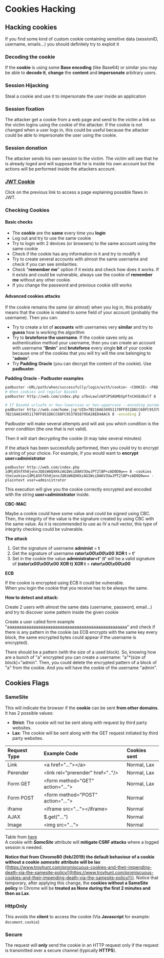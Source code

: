 # Cookies Hacking

## Hacking cookies

If you find some kind of custom cookie containing sensitive data \(sessionID, username, emails...\) you should definitely try to exploit it

### Decoding the cookie

If the **cookie** is using some **Base encoding** \(like Base64\) or similar you may be able to **decode it**, **change** the **content** and **impersonate** arbitrary users.

### Session Hijacking

Steal a cookie and use it to impersonate the user inside an application

### Session fixation

The attacker get a cookie from a web page and send to the victim a link so the victim logins using the cookie of the attacker. If the cookie is not changed when a user logs in, this could be useful because the attacker could be able to impersonate the user using the cookie.

### Session donation

The attacker sends his own session to the victim. The victim will see that he is already loged and will suppose that he is inside his own account but the actions will be performed inside the attackers account.

### [JWT Cookie](hacking-jwt-json-web-tokens.md)

Click on the previous link to access a page explaining possible flaws in JWT.

### Checking Cookies

#### **Basic checks**

* The **cookie** are the **same** every time you **login**
* Log out and try to use the same cookie
* Try to login with 2 devices \(or browsers\) to the same account using the same cookie
* Check if the cookie has any information in it and try to modify it
* Try to create several accounts with almost the same username and check if you can see similarities.
* Check "**remember me**" option if it exists and check how does it works. If it exists and could be vulnerable, always use the cookie of **remember me** without any other cookie.
* If you change the password and previous cookie still works

#### **Advanced cookies attacks**

If the cookie remains the same \(or almost\) when you log in, this probably means that the cookie is related to some field of your account \(probably the username\). Then you can:

* Try to create a lot of **accounts** with usernames very **similar** and try to **guess** how is working the algorithm
* Try to **bruteforce the username**. If the cookie saves only as authentication method your username, then you can create an account with username "**Bmin**" and **bruteforce** every single **bit** of your cookie because one of the cookies that you will try will the one belonging to "**admin**".
* Try **Padding** **Oracle** \(you can decrypt the content of the cookie\). Use **padbuster**.

**Padding Oracle - Padbuster examples**

```bash
padbuster <URL/path/when/successfully/login/with/cookie> <COOKIE> <PAD[8-16]>
# When cookies and regular Base64
padbuster http://web.com/index.php u7bvLewln6PJPSAbMb5pFfnCHSEd6olf 8 -cookies auth=u7bvLewln6PJPSAbMb5pFfnCHSEd6olf

# If Base64 urlsafe or hex-lowercase or hex-uppercase --encoding parameter is needed, for example:
padBuster http://web.com/home.jsp?UID=7B216A634951170FF851D6CC68FC9537858795A28ED4AAC6
7B216A634951170FF851D6CC68FC9537858795A28ED4AAC6 8 -encoding 2
```

Padbuster will make several attempts and will ask you which condition is the error condition \(the one that is not valid\).

Then it will start decrypting the cookie \(it may take several minutes\)

If the attack has been successfully performed, then you could try to encrypt a string of your choice. For example,  if you would want to **encrypt** **user=administrator**

```text
padbuster http://web.com/index.php 1dMjA5hfXh0jenxJQ0iW6QXKkzAGIWsiDAKV3UwJPT2lBP+zAD0D0w== 8 -cookies thecookie=1dMjA5hfXh0jenxJQ0iW6QXKkzAGIWsiDAKV3UwJPT2lBP+zAD0D0w== -plaintext user=administrator
```

This execution will give you the cookie correctly encrypted and encoded with the string **user=administrator** inside.

**CBC-MAC**

Maybe a cookie could have some value and could be signed using CBC. Then, the integrity of the value is the signature created by using CBC with the same value. As it is recommended to use as IV a null vector, this type of integrity checking could be vulnerable.

**The attack**

1. Get the signature of username **administ** =  **t**
2. Get the signature of username **rator\x00\x00\x00 XOR t** = **t'**
3. Set in the cookie the value **administrator+t'** \(**t'** will be a valid signature of **\(rator\x00\x00\x00 XOR t\) XOR t** = **rator\x00\x00\x00**

**ECB**

If the cookie is encrypted using ECB it could be vulnerable.  
When you login the cookie that you receive has to be always the same.

**How to detect and attack:**

Create 2 users with almost the same data \(username, password, email...\) and try to discover some pattern inside the given cookie

Create a user called form example "aaaaaaaaaaaaaaaaaaaaaaaaaaaaaaaaaaaaaaaaaaaaaaaaaa" and check if there is any pattern in the cookie \(as ECB encrypts with the same key every block, the same encrypted bytes could appear if the username is encrypted\).

There should be a pattern \(with the size of a used block\). So, knowing how are a bunch of "a" encrypted you can create a username: "a"\*\(size of block\)+"admin". Then, you could delete the encrypted pattern of a block of "a" from the cookie. And you will have the cookie of the username "admin".

## Cookies Flags

### SameSite

This will indicate the browser if the **cookie** can be sent **from other domains**. It has 2 possible values:

* **Strict**: The cookie will not be sent along with request by third party websites.
* **Lax**: The cookie will be sent along with the GET request initiated by third party websites.

| **Request Type** | **Example Code** | **Cookies sent** |
| :--- | :--- | :--- |
| Link | &lt;a href="..."&gt;&lt;/a&gt; | Normal, Lax |
| Perender | &lt;link rel="prerender" href=".."/&gt; | Normal, Lax |
| Form GET | &lt;form method="GET" action="..."&gt; | Normal, Lax |
| Form POST | &lt;form method="POST" action="..."&gt; | Normal |
| iframe | &lt;iframe src="..."&gt;&lt;/iframe&gt; | Normal |
| AJAX | $.get\("..."\) | Normal |
| Image | &lt;img src="..."&gt; | Normal |

Table from [here](https://www.netsparker.com/blog/web-security/same-site-cookie-attribute-prevent-cross-site-request-forgery/)  
A cookie with _**SameSite**_ attribute will **mitigate CSRF attacks** where a logged session is needed.

**Notice that from Chrome80 \(feb/2019\) the default behaviour of a cookie without a cookie** _**samesite**_ **attribute will be lax** \([https://www.troyhunt.com/promiscuous-cookies-and-their-impending-death-via-the-samesite-policy/](https://www.troyhunt.com/promiscuous-cookies-and-their-impending-death-via-the-samesite-policy/)\). Notice that temporary, after applying this change, the **cookies without a SameSite** **policy** in Chrome will be **treated as None during the first 2 minutes and then as Lax**.

### HttpOnly

This avoids the **client** to access the cookie \(Via **Javascript** for example: `document.cookie`\)

### Secure

The request will **only** send the cookie in an HTTP request only if the request is transmitted over a secure channel \(typically **HTTPS**\).

